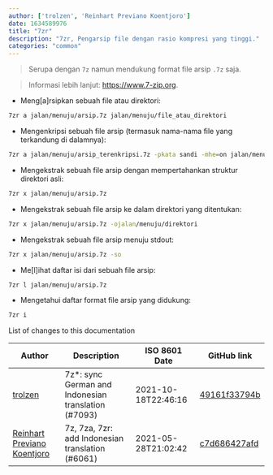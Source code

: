 ```yaml
---
author: ['trolzen', 'Reinhart Previano Koentjoro']
date: 1634589976
title: "7zr"
description: "7zr, Pengarsip file dengan rasio kompresi yang tinggi."
categories: "common"
---
```

> Serupa dengan `7z` namun mendukung format file arsip `.7z` saja.

> Informasi lebih lanjut: <https://www.7-zip.org>.

- Meng[a]rsipkan sebuah file atau direktori:

```bash
7zr a jalan/menuju/arsip.7z jalan/menuju/file_atau_direktori
```

- Mengenkripsi sebuah file arsip (termasuk nama-nama file yang terkandung di dalamnya):

```bash
7zr a jalan/menuju/arsip_terenkripsi.7z -pkata sandi -mhe=on jalan/menuju/arsip.7z
```

- Mengekstrak sebuah file arsip dengan mempertahankan struktur direktori asli:

```bash
7zr x jalan/menuju/arsip.7z
```

- Mengekstrak sebuah file arsip ke dalam direktori yang ditentukan:

```bash
7zr x jalan/menuju/arsip.7z -ojalan/menuju/direktori
```

- Mengekstrak sebuah file arsip menuju stdout:

```bash
7zr x jalan/menuju/arsip.7z -so
```

- Me[l]ihat daftar isi dari sebuah file arsip:

```bash
7zr l jalan/menuju/arsip.7z
```

- Mengetahui daftar format file arsip yang didukung:

```bash
7zr i
```
List of changes to this documentation


Author | Description | ISO 8601 Date | GitHub link
------|-----|-----|-----
[trolzen](mailto:trolzen@gmail.com) | 7z*: sync German and Indonesian translation (#7093) | 2021-10-18T22:46:16 | [49161f33794b](https://github.com/tldr-pages/tldr/commit/49161f33794b7359ec6d28bd8773248f81854fd0)
[Reinhart Previano Koentjoro](mailto:reinhart_previano@yahoo.com) | 7z, 7za, 7zr: add Indonesian translation (#6061) | 2021-05-28T21:02:42 | [c7d686427afd](https://github.com/tldr-pages/tldr/commit/c7d686427afdc48390d5e7f7b8de4f2a0a001e20)

